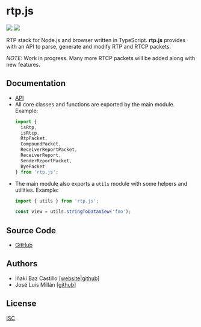 # rtp.js

[![][npm-shield-rtp.js]][npm-rtp.js]
[![][github-actions-shield-rtp.js]][github-actions-rtp.js]

RTP stack for Node.js and browser written in TypeScript. **rtp.js** provides with an API to parse, generate and modify RTP and RTCP packets.

_NOTE:_ Work in progress. Many more RTCP packets will be added along with new features.


## Documentation

* [API](https://versatica.github.io/rtp.js/)
* All core classes and functions are exported by the main module. Example:
  ```ts
  import {
    isRtp,
    isRtcp,
    RtpPacket,
    CompoundPacket,
    ReceiverReportPacket,
    ReceiverReport,
    SenderReportPacket,
    ByePacket
  } from 'rtp.js';
  ```
* The main module also exports a `utils` module with some helpers and utilities. Example:
  ```ts
  import { utils } from 'rtp.js';
  
  const view = utils.stringToDataView('foo');
  ```


## Source Code

* [GitHub](https://github.com/versatica/rtp.js/)


## Authors

* Iñaki Baz Castillo [[website](https://inakibaz.me)|[github](https://github.com/ibc/)]
* José Luis Millán [[github](https://github.com/jmillan/)]


## License

[ISC](./LICENSE)



[npm-shield-rtp.js]: https://img.shields.io/npm/v/rtp.js.svg
[npm-rtp.js]: https://npmjs.org/package/rtp.js
[github-actions-shield-rtp.js]: https://github.com/versatica/rtp.js/actions/workflows/rtp.js.yaml/badge.svg
[github-actions-rtp.js]: https://github.com/versatica/rtp.js/actions/workflows/rtp.js.yaml

